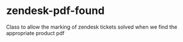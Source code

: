 # zendesk-pdf-found
Class to allow the marking of zendesk tickets solved when we find the appropriate product pdf
